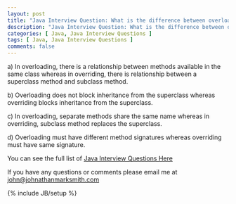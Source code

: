 ```yaml
---
layout: post
title: "Java Interview Question: What is the difference between overloading and overriding"
description: "Java Interview Question: What is the difference between overloading and overriding"
categories: [ Java, Java Interview Questions ]
tags: [ Java, Java Interview Questions ]
comments: false
---
```



   a) In overloading, there is a relationship between methods available in the same class whereas in overriding, there is relationship between a superclass method and subclass method. 
   
   b) Overloading does not block inheritance from the superclass whereas overriding blocks inheritance from the superclass. 
   
   c) In overloading, separate methods share the same name whereas in overriding, subclass method replaces the superclass. 

   d) Overloading must have different method signatures whereas overriding must have same signature.


You can see the full list of <a href="/java-interview-questions.html">Java Interview Questions Here</a>

If you have any questions or comments please email me at <a href="mailto:john@johnathanmarksmith.com">john@johnathanmarksmith.com</a>

{% include JB/setup %}
